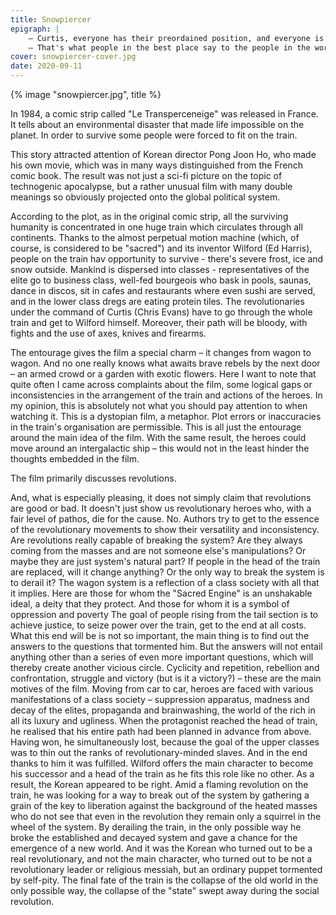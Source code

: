 ```yaml
---
title: Snowpiercer
epigraph: |
    – Curtis, everyone has their preordained position, and everyone is in their place except you.
    – That's what people in the best place say to the people in the worst place.
cover: snowpiercer-cover.jpg
date: 2020-09-11
---
```

{% image "snowpiercer.jpg", title %}

In 1984, a comic strip called "Le Transperceneige" was released in France. It tells about an environmental disaster that made life impossible on the planet. In order to survive some people were forced to fit on the train.

This story attracted attention of Korean director Pong Joon Ho, who made his own movie, which was in many ways distinguished from the French comic book. The result was not just a sci-fi picture on the topic of technogenic apocalypse, but a rather unusual film with many double meanings so obviously projected onto the global political system.


According to the plot, as in the original comic strip, all the surviving humanity is concentrated in one huge train which circulates through all continents. Thanks to the almost perpetual motion machine (which, of course, is considered to be "sacred") and its inventor Wilford (Ed Harris), people on the train hav opportunity to survive - there's severe frost, ice and snow outside. Mankind is dispersed into classes - representatives of the elite go to business class, well-fed bourgeois who bask in pools, saunas, dance in discos, sit in cafes and restaurants where even sushi are served, and in the lower class dregs are eating protein tiles. The revolutionaries under the command of Curtis (Chris Evans) have to go through the whole train and get to Wilford himself. Moreover, their path will be bloody, with fights and the use of axes, knives and firearms.

The entourage gives the film a special charm – it changes from wagon to wagon. And no one really knows what awaits brave rebels by the next door – an armed crowd or a garden with exotic flowers.
Here I want to note that quite often I came across complaints about the film, some logical gaps or inconsistencies in the arrangement of the train and actions of the heroes. In my opinion, this is absolutely not what you should pay attention to when watching it. This is a dystopian film, a metaphor. Plot errors or inaccuracies in the train's organisation are permissible. This is all just the entourage around the main idea of the film. With the same result, the heroes could move around an intergalactic ship – this would not in the least hinder the thoughts embedded in the film.

The film primarily discusses revolutions.

And, what is especially pleasing, it does not simply claim that revolutions are good or bad. It doesn't just show us revolutionary heroes who, with a fair level of pathos, die for the cause. No. Authors try to get to the essence of the revolutionary movements to show their versatility and inconsistency.
Are revolutions really capable of breaking the system? Are they always coming from the masses and are not someone else's manipulations? Or maybe they are just system's natural part? If people in the head of the train are replaced, will it change anything? Or the only way to break the system is to derail it?
The wagon system is a reflection of a class society with all that it implies. Here are those for whom the "Sacred Engine" is an unshakable ideal, a deity that they protect. And those for whom it is a symbol of oppression and poverty
The goal of people rising from the tail section is to achieve justice, to seize power over the train, get to the end at all costs. What this end will be is not so important, the main thing is to find out the answers to the questions that tormented him. But the answers will not entail anything other than a series of even more important questions, which will thereby create another vicious circle. Cyclicity and repetition, rebellion and confrontation, struggle and victory (but is it a victory?) – these are the main motives of the film.
Moving from car to car, heroes are faced with various manifestations of a class society – suppression apparatus, madness and decay of the elites, propaganda and brainwashing, the world of the rich in all its luxury and ugliness.
When the protagonist reached the head of train, he realised that his entire path had been planned in advance from above. Having won, he simultaneously lost, because the goal of the upper classes was to thin out the ranks of revolutionary-minded slaves. And in the end thanks to him it was fulfilled. Wilford offers the main character to become his successor and a head of the train as he fits this role like no other.
As a result, the Korean appeared to be right. Amid a flaming revolution on the train, he was looking for a way to break out of the system by gathering a grain of the key to liberation against the background of the heated masses who do not see that even in the revolution they remain only a squirrel in the wheel of the system. By derailing the train, in the only possible way he broke the established and decayed system and gave a chance for the emergence of a new world.
And it was the Korean who turned out to be a real revolutionary, and not the main character, who turned out to be not a revolutionary leader or religious messiah, but an ordinary puppet tormented by self-pity. The final fate of the train is the collapse of the old world in the only possible way, the collapse of the "state" swept away during the social revolution.